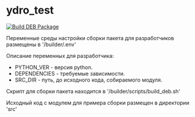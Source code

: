 # ydro_test

[![Build DEB Package](https://github.com/Pix3lPunch/ydro_test/actions/workflows/build_deb.yml/badge.svg)](https://github.com/Pix3lPunch/ydro_test/actions/workflows/build_deb.yml)

Переменные среды настройки сборки пакета для разработчиков размещены в '/builder/.env'

Описание переменных для разработчика:

* PYTHON_VER - версия python.
* DEPENDENCIES - требуемые зависимости.
* SRC_DIR - путь, до исходного кода, собираемого модуля.


Скрипт для сборки пакета находится в '/builder/scripts/build_deb.sh'

Исходный код с модулем для примера сборки размещен в директории 'src'
